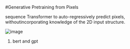 #Generative Pretraining from Pixels

sequence Transformer to auto-regressively predict pixels, withoutincorporating knowledge of the 2D input structure.

![image](https://github.com/user-attachments/assets/90a6c6fb-b5ec-4983-9e46-cf3bc51d87cd)

1) bert and gpt
   
